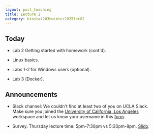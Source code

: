 ```yaml
---
layout: post_teaching
title: Lecture 2
category: biostat203bwinter2025lec82
---
```


## Today

* Lab 2 Getting started with homework (cont'd).

* Linux basics.

* Labs 1-2 for Windows users (optional).

* Lab 3 (Docker).

## Announcements

* Slack channel: We couldn't find at least two of you on UCLA Slack. Make sure you joined the [University of California, Los Angeles](https://ucla.enterprise.slack.com) workspace and let us know your username in this [form](https://forms.gle/mpuVdtiPrUrNdsaD9).

* Survey. Thursday lecture time: 5pm-7:30pm vs 5:30pm-8pm. [Slido](https://app.sli.do/event/nzpNoMSd3HE3aVqXkb7GvF).
